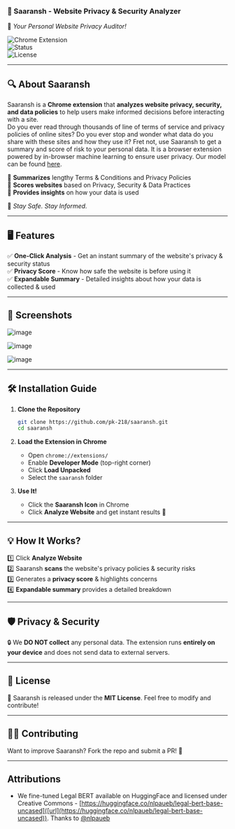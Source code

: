 ### **📜 Saaransh - Website Privacy & Security Analyzer**  

🚀 *Your Personal Website Privacy Auditor!*  

![Chrome Extension](https://img.shields.io/badge/Chrome-Extension-blue?logo=googlechrome)  
![Status](https://img.shields.io/badge/Status-Active-success)  
![License](https://img.shields.io/badge/License-MIT-green)  

---

## **🔍 About Saaransh**  
Saaransh is a **Chrome extension** that **analyzes website privacy, security, and data policies** to help users make informed decisions before interacting with a site.  
Do you ever read through thousands of line of terms of service and privacy policies of online sites? Do you ever stop and wonder what data do you share with these sites and how they use it?
Fret not, use Saaransh to get a summary and score of risk to your personal data. It is a browser extension powered by in-browser machine learning to ensure user privacy. Our model can be found [here](https://drive.google.com/drive/folders/13C_-WPX4OxTBLGshlvwEVAGDNdPG5pgO?usp=sharing).

🔹 **Summarizes** lengthy Terms & Conditions and Privacy Policies  
🔹 **Scores websites** based on Privacy, Security & Data Practices  
🔹 **Provides insights** on how your data is used  

🚀 *Stay Safe. Stay Informed.*  

---

## **🖥️ Features**  
✅ **One-Click Analysis** - Get an instant summary of the website's privacy & security status  
✅ **Privacy Score** - Know how safe the website is before using it  
✅ **Expandable Summary** - Detailed insights about how your data is collected & used  

---

## **📸 Screenshots**  

![image](https://github.com/user-attachments/assets/371d3015-e682-4786-bdf7-0d8aba32544b)

![image](https://github.com/user-attachments/assets/063dd048-2f95-46a9-8d0f-c508a6b73674)

![image](https://github.com/user-attachments/assets/d19ff6b3-2843-4c8c-b1cc-761c17d5d7fd)


 

---

## **🛠️ Installation Guide**  

1. **Clone the Repository**  
   ```bash
   git clone https://github.com/pk-218/saaransh.git
   cd saaransh
   ```

2. **Load the Extension in Chrome**  
   - Open `chrome://extensions/`  
   - Enable **Developer Mode** (top-right corner)  
   - Click **Load Unpacked**  
   - Select the `saaransh` folder  

3. **Use It!**  
   - Click the **Saaransh Icon** in Chrome  
   - Click **Analyze Website** and get instant results 🚀  



---

## **💡 How It Works?**  

1️⃣ Click **Analyze Website**  
2️⃣ Saaransh **scans** the website's privacy policies & security risks  
3️⃣ Generates a **privacy score** & highlights concerns  
4️⃣ **Expandable summary** provides a detailed breakdown  

---

## **🛡️ Privacy & Security**  
🔒 We **DO NOT collect** any personal data. The extension runs **entirely on your device** and does not send data to external servers.  

---

## **📜 License**  
📖 Saaransh is released under the **MIT License**. Feel free to modify and contribute!  

---

## **👨‍💻 Contributing**  
Want to improve Saaransh? Fork the repo and submit a PR! 💙  

---


## Attributions

- We fine-tuned Legal BERT available on HuggingFace and licensed under Creative Commons - [https://huggingface.co/nlpaueb/legal-bert-base-uncased]([url](https://huggingface.co/nlpaueb/legal-bert-base-uncased)). Thanks to [@nlpaueb](https://github.com/nlpaueb)

  

